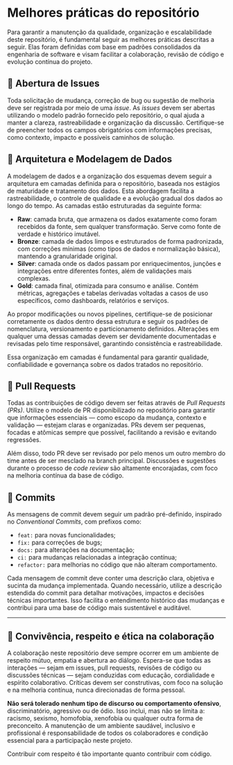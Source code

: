 # Melhores práticas do repositório

Para garantir a manutenção da qualidade, organização e escalabilidade deste repositório, é fundamental seguir as melhores práticas descritas a seguir. Elas foram definidas com base em padrões consolidados da engenharia de software e visam facilitar a colaboração, revisão de código e evolução contínua do projeto.

## 📌 Abertura de Issues

Toda solicitação de mudança, correção de bug ou sugestão de melhoria deve ser registrada por meio de uma *issue*. As *issues* devem ser abertas utilizando o modelo padrão fornecido pelo repositório, o qual ajuda a manter a clareza, rastreabilidade e organização da discussão. Certifique-se de preencher todos os campos obrigatórios com informações precisas, como contexto, impacto e possíveis caminhos de solução.

## 🧱 Arquitetura e Modelagem de Dados

A modelagem de dados e a organização dos esquemas devem seguir a arquitetura em camadas definida para o repositório, baseada nos estágios de maturidade e tratamento dos dados. Esta abordagem facilita a rastreabilidade, o controle de qualidade e a evolução gradual dos dados ao longo do tempo. As camadas estão estruturadas da seguinte forma:

- **Raw**: camada bruta, que armazena os dados exatamente como foram recebidos da fonte, sem qualquer transformação. Serve como fonte de verdade e histórico imutável.
- **Bronze**: camada de dados limpos e estruturados de forma padronizada, com correções mínimas (como tipos de dados e normalização básica), mantendo a granularidade original.
- **Silver**: camada onde os dados passam por enriquecimentos, junções e integrações entre diferentes fontes, além de validações mais complexas.
- **Gold**: camada final, otimizada para consumo e análise. Contém métricas, agregações e tabelas derivadas voltadas a casos de uso específicos, como dashboards, relatórios e serviços.

Ao propor modificações ou novos pipelines, certifique-se de posicionar corretamente os dados dentro dessa estrutura e seguir os padrões de nomenclatura, versionamento e particionamento definidos. Alterações em qualquer uma dessas camadas devem ser devidamente documentadas e revisadas pelo time responsável, garantindo consistência e rastreabilidade.

Essa organização em camadas é fundamental para garantir qualidade, confiabilidade e governança sobre os dados tratados no repositório.

## 🔄 Pull Requests

Todas as contribuições de código devem ser feitas através de *Pull Requests (PRs)*. Utilize o modelo de PR disponibilizado no repositório para garantir que informações essenciais — como escopo da mudança, contexto e validação — estejam claras e organizadas. PRs devem ser pequenas, focadas e atômicas sempre que possível, facilitando a revisão e evitando regressões.

Além disso, todo PR deve ser revisado por pelo menos um outro membro do time antes de ser mesclado na branch principal. Discussões e sugestões durante o processo de *code review* são altamente encorajadas, com foco na melhoria contínua da base de código.

## 📝 Commits

As mensagens de commit devem seguir um padrão pré-definido, inspirado no *Conventional Commits*, com prefixos como:

- `feat:` para novas funcionalidades;
- `fix:` para correções de bugs;
- `docs:` para alterações na documentação;
- `ci:` para mudanças relacionadas a integração contínua;
- `refactor:` para melhorias no código que não alteram comportamento.

Cada mensagem de commit deve conter uma descrição clara, objetiva e sucinta da mudança implementada. Quando necessário, utilize a descrição estendida do commit para detalhar motivações, impactos e decisões técnicas importantes. Isso facilita o entendimento histórico das mudanças e contribui para uma base de código mais sustentável e auditável.

---

## 🤝 Convivência, respeito e ética na colaboração

A colaboração neste repositório deve sempre ocorrer em um ambiente de respeito mútuo, empatia e abertura ao diálogo. Espera-se que todas as interações — sejam em issues, pull requests, revisões de código ou discussões técnicas — sejam conduzidas com educação, cordialidade e espírito colaborativo. Críticas devem ser construtivas, com foco na solução e na melhoria contínua, nunca direcionadas de forma pessoal.

**Não será tolerado nenhum tipo de discurso ou comportamento ofensivo**, discriminatório, agressivo ou de ódio. Isso inclui, mas não se limita a: racismo, sexismo, homofobia, xenofobia ou qualquer outra forma de preconceito. A manutenção de um ambiente saudável, inclusivo e profissional é responsabilidade de todos os colaboradores e condição essencial para a participação neste projeto.

Contribuir com respeito é tão importante quanto contribuir com código.
